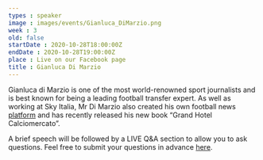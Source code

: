 ```yaml
---
types : speaker
image : images/events/Gianluca_DiMarzio.png
week : 3
old: false
startDate : 2020-10-28T18:00:00Z
endDate : 2020-10-28T19:00:00Z
place : Live on our Facebook page
title : Gianluca Di Marzio
---
```


Gianluca di Marzio is one of the most world-renowned sport journalists and is best known for being a leading football transfer expert. As well as working at Sky Italia, Mr Di Marzio also created his own football news [platform](http://gianlucadimarzio.com) and has recently released his new book “Grand Hotel Calciomercato”.

A brief speech will be followed by a LIVE Q&A section to allow you to ask questions. Feel free to submit your questions in advance [here](https://tinyurl.com/gianlucadimarzioatouis).
